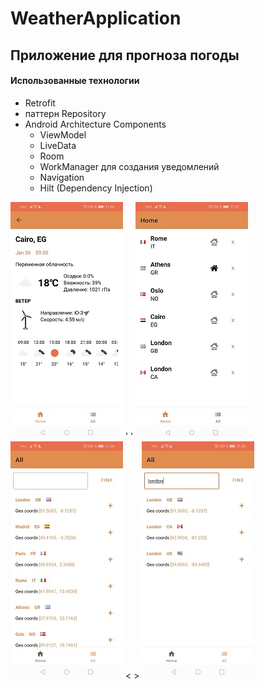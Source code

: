 # WeatherApplication
## Приложение для прогноза погоды
#### Использованные технологии

+ Retrofit
+ паттерн Repository
+ Android Architecture Components
  + ViewModel
  + LiveData
  + Room
  + WorkManager для создания уведомлений 
  + Navigation
  + Hilt (Dependency Injection)

![Альтернативный текст](screenshots/1.jpg)  '  '  ![Альтернативный текст](screenshots/2.jpg) 
![Альтернативный текст](screenshots/3.jpg)  <  >  ![Альтернативный текст](screenshots/4.jpg) 
 
